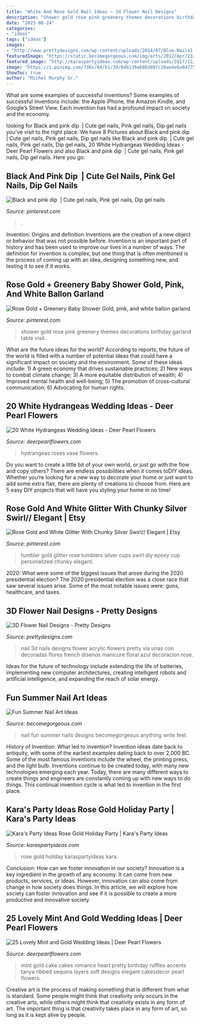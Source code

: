 ```yaml
---
title: "White And Rose Gold Nail Ideas ~ 3d Flower Nail Designs"
description: "Shower gold rose pink greenery themes decorations birthday garland table visit"
date: "2023-08-24"
categories:
- "ideas"
tags: ["ideas"]
images:
- "http://www.prettydesigns.com/wp-content/uploads/2014/07/Blue-Nails1.jpg"
featuredImage: "https://static.becomegorgeous.com/img/arts/2012/Apr/23/7529/nail_art2.jpg"
featured_image: "http://karaspartyideas.com/wp-content/uploads/2017/12/Rose-Gold-Holiday-Party-via-Karas-Party-Ideas-KarasPartyIdeas.com15.jpeg"
image: "https://i.pinimg.com/736x/84/b1/39/84b139a686d88fc26ae4e6a047754c52.jpg"
ShowToc: true
author: "Michel Murphy Sr."
---
```



What are some examples of successful inventions?
Some examples of successful inventions include: the Apple iPhone, the Amazon Kindle, and Google’s Street View. Each invention has had a profound impact on society and the economy.

	

		
looking for Black and pink dip ️ | Cute gel nails, Pink gel nails, Dip gel nails you've visit to the right place. We have 8 Pictures about Black and pink dip ️ | Cute gel nails, Pink gel nails, Dip gel nails like Black and pink dip ️ | Cute gel nails, Pink gel nails, Dip gel nails, 20 White Hydrangeas Wedding Ideas - Deer Pearl Flowers and also Black and pink dip ️ | Cute gel nails, Pink gel nails, Dip gel nails. Here you go:
		
    
## Black And Pink Dip ️ | Cute Gel Nails, Pink Gel Nails, Dip Gel Nails

<img loading=lazy src="https://i.pinimg.com/736x/84/b1/39/84b139a686d88fc26ae4e6a047754c52.jpg" onerror="this.onerror=null;this.src='https://tse2.mm.bing.net/th?id=OIP.AjhKl3DgLz4J-7ClgiaLdgHaJ3&amp;pid=15.1';" alt="Black and pink dip ️ | Cute gel nails, Pink gel nails, Dip gel nails">

_Source: pinterest.com_

>. 

	

Invention: Origins and definition
Inventions are the creation of a new object or behavior that was not possible before. Invention is an important part of history and has been used to improve our lives in a number of ways. The definition for invention is complex, but one thing that is often mentioned is the process of coming up with an idea, designing something new, and testing it to see if it works.

    
## Rose Gold + Greenery Baby Shower Gold, Pink, And White Ballon Garland

<img loading=lazy src="https://i.pinimg.com/736x/d3/11/8e/d3118e86140d2a271fd7309a7f79ffd8.jpg" onerror="this.onerror=null;this.src='https://tse1.mm.bing.net/th?id=OIP.8gixhms_3Hl8bYc00leKRQHaLG&amp;pid=15.1';" alt="Rose Gold + Greenery Baby Shower Gold, pink, and white ballon garland">

_Source: pinterest.com_

>shower gold rose pink greenery themes decorations birthday garland table visit. 

	

What are the future ideas for the world?
According to reports, the future of the world is filled with a number of potential ideas that could have a significant impact on society and the environment. Some of these ideas include: 1) A green economy that drives sustainable practices; 2) New ways to combat climate change; 3) A more equitable distribution of wealth; 4) Improved mental health and well-being; 5) The promotion of cross-cultural communication; 6) Advocating for human rights.

    
## 20 White Hydrangeas Wedding Ideas - Deer Pearl Flowers

<img loading=lazy src="https://www.deerpearlflowers.com/wp-content/uploads/2017/09/cylinder-vase-with-white-hydrangeas-ivory-spray-roses.jpg" onerror="this.onerror=null;this.src='https://tse3.mm.bing.net/th?id=OIP.66iwWI_7lmFoquZN9kYJKQHaLH&amp;pid=15.1';" alt="20 White Hydrangeas Wedding Ideas - Deer Pearl Flowers">

_Source: deerpearlflowers.com_

>hydrangeas roses vase flowers. 

	

Do you want to create a little bit of your own world, or just go with the flow and copy others? There are endless possibilities when it comes toDIY ideas. Whether you’re looking for a new way to decorate your home or just want to add some extra flair, there are plenty of creations to choose from. Here are 5 easy DIY projects that will have you styling your home in no time!

    
## Rose Gold And White Glitter With Chunky Silver Swirl// Elegant | Etsy

<img loading=lazy src="https://i.pinimg.com/736x/31/ce/f4/31cef4b74b7ffbd349ca084da4b208fd.jpg" onerror="this.onerror=null;this.src='https://tse1.mm.bing.net/th?id=OIP.flDF69EZnNm7M_76jJ9NjAHaKu&amp;pid=15.1';" alt="Rose Gold and White Glitter With Chunky Silver Swirl// Elegant | Etsy">

_Source: pinterest.com_

>tumbler gold glitter rose tumblers silver cups swirl diy epoxy cup personalized chunky elegant. 

	

2020: What were some of the biggest issues that arose during the 2020 presidential election?
The 2020 presidential election was a close race that saw several issues arise. Some of the most notable issues were: guns, healthcare, and taxes.

    
## 3D Flower Nail Designs - Pretty Designs

<img loading=lazy src="http://www.prettydesigns.com/wp-content/uploads/2014/07/Blue-Nails1.jpg" onerror="this.onerror=null;this.src='https://tse1.mm.bing.net/th?id=OIP.eZvL7tmTXA7OdjUkIRRcqAHaJ4&amp;pid=15.1';" alt="3D Flower Nail Designs - Pretty Designs">

_Source: prettydesigns.com_

>nail 3d nails designs flower acrylic flowers pretty via unas con decoradas flores french disenos manicure floral azul decoracion rose. 

	

Ideas for the future of technology include extending the life of batteries, implementing new computer architectures, creating intelligent robots and artificial intelligence, and expanding the reach of solar energy.

    
## Fun Summer Nail Art Ideas

<img loading=lazy src="https://static.becomegorgeous.com/img/arts/2012/Apr/23/7529/nail_art2.jpg" onerror="this.onerror=null;this.src='https://tse3.mm.bing.net/th?id=OIP.bos07FqfwujJQ3k7wDPtTwHaJ4&amp;pid=15.1';" alt="Fun Summer Nail Art Ideas">

_Source: becomegorgeous.com_

>nail fun summer nails designs becomegorgeous anything write feel. 

	

History of Invention: What led to invention?
Invention ideas date back to antiquity, with some of the earliest examples dating back to over 2,000 BC. Some of the most famous inventions include the wheel, the printing press, and the light bulb. Inventions continue to be created today, with many new technologies emerging each year. Today, there are many different ways to create things and engineers are constantly coming up with new ways to do things. This continual invention cycle is what led to invention in the first place.

    
## Kara&#039;s Party Ideas Rose Gold Holiday Party | Kara&#039;s Party Ideas

<img loading=lazy src="http://karaspartyideas.com/wp-content/uploads/2017/12/Rose-Gold-Holiday-Party-via-Karas-Party-Ideas-KarasPartyIdeas.com15.jpeg" onerror="this.onerror=null;this.src='https://tse2.mm.bing.net/th?id=OIP.sFRAHzEls4m-ptZHIbvE9wHaLH&amp;pid=15.1';" alt="Kara&#039;s Party Ideas Rose Gold Holiday Party | Kara&#039;s Party Ideas">

_Source: karaspartyideas.com_

>rose gold holiday karaspartyideas kara. 

	

Conclusion: How can we foster innovation in our society?
Innovation is a key ingredient in the growth of any economy. It can come from new products, services, or ideas. However, innovation can also come from change in how society does things. In this article, we will explore how society can foster innovation and see if it is possible to create a more productive and innovative society.

    
## 25 Lovely Mint And Gold Wedding Ideas | Deer Pearl Flowers

<img loading=lazy src="http://www.deerpearlflowers.com/wp-content/uploads/2015/06/mint-romance-Soft-mint-ribbed-layers-wedding-cake-with-gold-accents-and-sequins.jpg" onerror="this.onerror=null;this.src='https://tse1.mm.bing.net/th?id=OIP.BlSOghb-DalIT-Qiu5J4BAHaO4&amp;pid=15.1';" alt="25 Lovely Mint and Gold Wedding Ideas | Deer Pearl Flowers">

_Source: deerpearlflowers.com_

>mint gold cake cakes romance heart pretty birthday ruffles accents tanya ribbed sequins layers soft designs elegant cakesdecor pearl flowers. 

	

Creative art is the process of making something that is different from what is standard. Some people might think that creativity only occurs in the creative arts, while others might think that creativity exists in any form of art. The important thing is that creativity takes place in any form of art, so long as it is kept alive by people.

